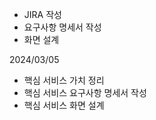 
 - JIRA 작성
 - 요구사항 명세서 작성
 - 화면 설계

 2024/03/05
 - 핵심 서비스 가치 정리
 - 핵심 서비스 요구사항 명세서 작성
 - 핵심 서비스 화면 설계

